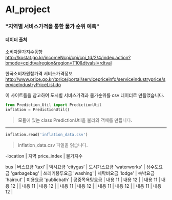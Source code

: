 # AI_project
### "지역별 서비스가격을 통한 물가 순위 예측"

#### 데이터 출처

소비자물가지수동향  
http://kostat.go.kr/incomeNcpi/cpi/cpi_td/2/4/index.action?bmode=cpidtvalregion&region=T10&dtvalsl=rdtval

한국소비자원참가격 서비스가격정보
http://www.price.go.kr/tprice/portal/servicepriceinfo/serviceindustryprice/serviceIndustryPriceList.do

이 사이트들을 참고하여 도시별 서비스가격과 물가순위를 csv 데이터로 만들었습니다.

```python
from Prediction_Util import PredictionUtil
inflation = PredictionUtil()
```
>모듈에 있는 class PredictionUtil을 불러와 객체를 만듭니다.

* * *

```python
inflation.read('inflation_data.csv')
```
>inflation_data.csv 파일을 읽습니다.

-location | 지역
price_index | 물가지수

bus | 버스요금
'taxi' | 택시요금
'citygas' | 도시가스요금
'waterworks' | 상수도요금
'garbagebag' | 쓰레기봉투요금
'washing' | 세탁비요금
'lodge' | 숙박요금
'haircut' | 미용요금
'publicbath' | 공중목욕탕요금
| 내용 11 | 내용 12 |
| 내용 11 | 내용 12 |
| 내용 11 | 내용 12 |
| 내용 11 | 내용 12 |
| 내용 11 | 내용 12 |
| 내용 11 | 내용 12 |


